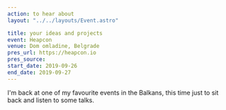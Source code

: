 ```yaml
---
action: to hear about
layout: "../../layouts/Event.astro"

title: your ideas and projects
event: Heapcon
venue: Dom omladine, Belgrade
pres_url: https://heapcon.io
pres_source:
start_date: 2019-09-26
end_date: 2019-09-27
---
```


I'm back at one of my favourite events in the Balkans, this time just to sit back and listen to some talks.

